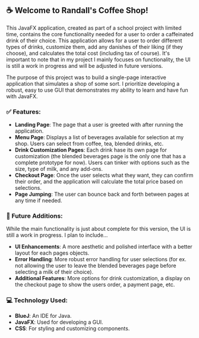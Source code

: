 ## ☕ Welcome to Randall's Coffee Shop!

This JavaFX application, created as part of a school project with limited time, contains the core functionality needed for a user to order a caffeinated drink of their choice. This application allows for a user to order different types of drinks,
customize them, add any danishes of their liking (if they choose), and calculates the total cost (including tax of course). It's important to note that in my project I mainly focuses on functionality, the UI 
is still a work in progress and will be adjusted in future versions.

The purpose of this project was to build a single-page interactive application that simulates a shop of some sort. I prioritize developing a robust, easy to use GUI that demonstrates my ability to learn and have fun with JavaFX.

### ✅ Features:

- **Landing Page**: The page that a user is greeted with after running the application.
- **Menu Page**: Displays a list of beverages available for selection at my shop. Users can select from coffee, tea, blended drinks, etc.
- **Drink Customization Pages**: Each drink hase its own page for customization (the blended beverages page is the only one that has a complete prototype for now). Users can tinker with options such as the size, type of milk, and any add-ons.
- **Checkout Page**: Once the user selects what they want, they can confirm their order, and the application will calculate the total price based on selections.
- **Page Jumping**: The user can bounce back and forth between pages at any time if needed.

 ### 🔮 Future Additions:

 While the main functionality is just about complete for this version, the UI is still a work in progress. I plan to include...
 - **UI Enhancements**: A more aesthetic and polished interface with a better layout for each pages objects.
 - **Error Handling**: More robust error handling for user selections (for ex. not allowing the user to leave the blended beverages page before selecting a milk of their choice).
 - **Additional Features**: More options for drink customization, a display on the checkout page to show the users order, a payment page, etc.

### 💻 Technology Used:

- **BlueJ**: An IDE for Java.
- **JavaFX**: Used for developing a GUI.
- **CSS**: For styling and customizing components.


